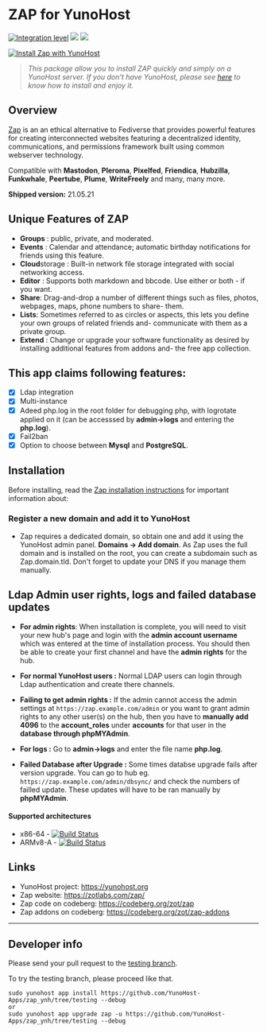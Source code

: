 # ZAP for YunoHost

[![Integration level](https://dash.yunohost.org/integration/zap.svg)](https://dash.yunohost.org/appci/app/zap) ![](https://ci-apps.yunohost.org/ci/badges/zap.status.svg) ![](https://ci-apps.yunohost.org/ci/badges/zap.maintain.svg)

[![Install Zap with YunoHost](https://install-app.yunohost.org/install-with-yunohost.svg)](https://install-app.yunohost.org/?app=zap)

> _This package allow you to install ZAP quickly and simply on a YunoHost server.
> If you don't have YunoHost, please see [here](https://yunohost.org/#/install) to know how to install and enjoy it._

## Overview

[Zap](https://zotlabs.com/zap/) is an an ethical alternative to Fediverse that provides powerful features for creating interconnected websites featuring a decentralized identity, communications, and permissions framework built using common webserver technology.

Compatible with **Mastodon**, **Pleroma**, **Pixelfed**, **Friendica**, **Hubzilla**, **Funkwhale**, **Peertube**, **Plume**, **WriteFreely** and many, many more.

**Shipped version:** 21.05.21

## Unique Features of ZAP

- **Groups** : public, private, and moderated.
- **Events** : Calendar and attendance; automatic birthday notifications for friends using this feature.
- **Cloud**storage : Built-in network file storage integrated with social networking access.
- **Editor** : Supports both markdown and bbcode. Use either or both - if you want.
- **Share**: Drag-and-drop a number of different things such as files, photos, webpages, maps, phone numbers to share- them.
- **Lists**: Sometimes referred to as circles or aspects, this lets you define your own groups of related friends and- communicate with them as a private group.
- **Extend** : Change or upgrade your software functionality as desired by installing additional features from addons and- the free app collection.

## This app claims following features:

- [x] Ldap integration
- [x] Multi-instance
- [x] Adeed php.log in the root folder for debugging php, with logrotate applied on it (can be accesssed by **admin->logs** and entering the **php.log**).
- [x] Fail2ban
- [x] Option to choose between **Mysql** and **PostgreSQL**.

## Installation

Before installing, read the [Zap installation instructions](https://codeberg.org/zot/zap/src/branch/release/install/INSTALL.txt) for important information about:

### Register a new domain and add it to YunoHost

- Zap requires a dedicated domain, so obtain one and add it using the YunoHost admin panel. **Domains -> Add domain**. As Zap uses the full domain and is installed on the root, you can create a subdomain such as Zap.domain.tld. Don't forget to update your DNS if you manage them manually.

## Ldap Admin user rights, logs and failed database updates

- **For admin rights**: When installation is complete, you will need to visit your new hub's page and login with the **admin account username** which was entered at the time of installation process. You should then be able to create your first channel and have the **admin rights** for the hub.

- **For normal YunoHost users :** Normal LDAP users can login through Ldap authentication and create there channels.

- **Failing to get admin rights :** If the admin cannot access the admin settings at `https://zap.example.com/admin` or you want to grant admin rights to any other user(s) on the hub, then you have to **manually add 4096** to the **account_roles** under **accounts** for that user in the **database through phpMYAdmin**.

- **For logs :** Go to **admin->logs** and enter the file name **php.log**.

- **Failed Database after Upgrade :** Some times databse upgrade fails after version upgrade. You can go to hub eg. `https://zap.example.com/admin/dbsync/` and check the numbers of failled update. These updates will have to be ran manually by **phpMYAdmin**.

#### Supported architectures

- x86-64 - [![Build Status](https://ci-apps.yunohost.org/ci/logs/Zap%20%28Official%29.svg)](https://ci-apps.yunohost.org/ci/apps/zap/)
- ARMv8-A - [![Build Status](https://ci-apps-arm.yunohost.org/ci/logs/Zap%20%28Official%29.svg)](https://ci-apps-arm.yunohost.org/ci/apps/zap/)

## Links

- YunoHost project: https://yunohost.org
- Zap website: https://zotlabs.com/zap/
- Zap code on codeberg: https://codeberg.org/zot/zap
- Zap addons on codeberg: https://codeberg.org/zot/zap-addons

---

## Developer info

Please send your pull request to the [testing branch](https://github.com/YunoHost-Apps/zap_ynh/tree/testing).

To try the testing branch, please proceed like that.

```
sudo yunohost app install https://github.com/YunoHost-Apps/zap_ynh/tree/testing --debug
or
sudo yunohost app upgrade zap -u https://github.com/YunoHost-Apps/zap_ynh/tree/testing --debug
```
